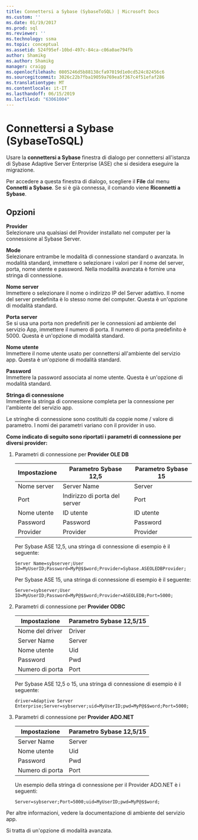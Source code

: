```yaml
---
title: Connettersi a Sybase (SybaseToSQL) | Microsoft Docs
ms.custom: ''
ms.date: 01/19/2017
ms.prod: sql
ms.reviewer: ''
ms.technology: ssma
ms.topic: conceptual
ms.assetid: 524f95ef-10bd-497c-84ca-c06a0ae794fb
author: Shamikg
ms.author: Shamikg
manager: craigg
ms.openlocfilehash: 0805246d5b88138cfa97019d1e0cd524c82456c6
ms.sourcegitcommit: 3026c22b7fba19059a769ea5f367c4f51efaf286
ms.translationtype: MT
ms.contentlocale: it-IT
ms.lasthandoff: 06/15/2019
ms.locfileid: "63061004"
---
```

# <a name="connect-to-sybase-sybasetosql"></a>Connettersi a Sybase (SybaseToSQL)
Usare la **connettersi a Sybase** finestra di dialogo per connettersi all'istanza di Sybase Adaptive Server Enterprise (ASE) che si desidera eseguire la migrazione.  
  
Per accedere a questa finestra di dialogo, scegliere il **File** dal menu **Connetti a Sybase**. Se si è già connessa, il comando viene **Riconnetti a Sybase**.  
  
## <a name="options"></a>Opzioni  
**Provider**  
Selezionare una qualsiasi del Provider installato nel computer per la connessione al Sybase Server.  
  
**Mode**  
Selezionare entrambe le modalità di connessione standard o avanzata. In modalità standard, immettere o selezionare i valori per il nome del server, porta, nome utente e password. Nella modalità avanzata è fornire una stringa di connessione.  
  
**Nome server**  
Immettere o selezionare il nome o indirizzo IP del Server adattivo. Il nome del server predefinita è lo stesso nome del computer. Questa è un'opzione di modalità standard.  
  
**Porta server**  
Se si usa una porta non predefiniti per le connessioni ad ambiente del servizio App, immettere il numero di porta. Il numero di porta predefinito è 5000. Questa è un'opzione di modalità standard.  
  
**Nome utente**  
Immettere il nome utente usato per connettersi all'ambiente del servizio app. Questa è un'opzione di modalità standard.  
  
**Password**  
Immettere la password associata al nome utente. Questa è un'opzione di modalità standard.  
  
**Stringa di connessione**  
Immettere la stringa di connessione completa per la connessione per l'ambiente del servizio app.  
  
Le stringhe di connessione sono costituiti da coppie nome / valore di parametro. I nomi dei parametri variano con il provider in uso.  
  
**Come indicato di seguito sono riportati i parametri di connessione per diversi provider:**  
  
1.  Parametri di connessione per **Provider OLE DB**  
  
    |Impostazione|Parametro Sybase 12,5|Parametro Sybase 15|  
    |-----------|-------------------------|-----------------------|  
    |Nome server|Server Name|Server|  
    |Port|Indirizzo di porta del server|Port|  
    |Nome utente|ID utente|ID utente|  
    |Password|Password|Password|  
    |Provider|Provider|Provider|  
  
    Per Sybase ASE 12,5, una stringa di connessione di esempio è il seguente:  
  
    `Server Name=sybserver;User ID=MyUserID;Password=MyP@$$word;Provider=Sybase.ASEOLEDBProvider;`  
  
    Per Sybase ASE 15, una stringa di connessione di esempio è il seguente:  
  
    `Server=sybserver;User ID=MyUserID;Password=MyP@$$word;Provider=ASEOLEDB;Port=5000;`  
  
2.  Parametri di connessione per **Provider ODBC**  
  
    |Impostazione|Parametro Sybase 12,5/15|  
    |-----------|-----------------------------|  
    |Nome del driver|Driver|  
    |Server Name|Server|  
    |Nome utente|Uid|  
    |Password|Pwd|  
    |Numero di porta|Port|  
  
    Per Sybase ASE 12,5 o 15, una stringa di connessione di esempio è il seguente:  
  
    `driver=Adaptive Server Enterprise;Server=sybserver;uid=MyUserID;pwd=MyP@$$word;Port=5000;`  
  
3.  Parametri di connessione per **Provider ADO.NET**  
  
    |Impostazione|Parametro Sybase 12,5/15|  
    |-----------|-----------------------------|  
    |Server Name|Server|  
    |Nome utente|Uid|  
    |Password|Pwd|  
    |Numero di porta|Port|  
  
    Un esempio della stringa di connessione per il Provider ADO.NET è i seguenti:  
  
    `Server=sybserver;Port=5000;uid=MyUserID;pwd=MyP@$$word;`  
  
Per altre informazioni, vedere la documentazione di ambiente del servizio app.  
  
Si tratta di un'opzione di modalità avanzata.  
  
